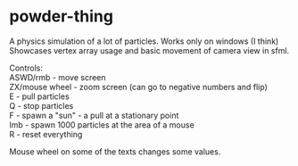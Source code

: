 # powder-thing
A physics simulation of a lot of particles. Works only on windows (I think)
Showcases vertex array usage and basic movement of camera view in sfml.

Controls:  
ASWD/rmb - move screen  
ZX/mouse wheel - zoom screen (can go to negative numbers and flip)  
E - pull particles  
Q - stop particles  
F - spawn a "sun" - a pull at a stationary point  
lmb - spawn 1000 particles at the area of a mouse  
R - reset everything  

Mouse wheel on some of the texts changes some values.
